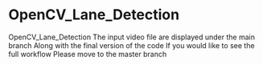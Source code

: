 # OpenCV_Lane_Detection
OpenCV_Lane_Detection
The input video file are displayed under the main branch
Along with the final version of the code
If you would like to see the full workflow
Please move to the master branch
